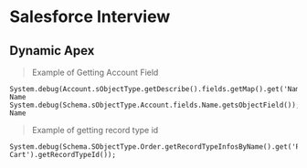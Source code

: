 
# Salesforce Interview

## Dynamic Apex
> Example of Getting Account Field
```
System.debug(Account.sObjectType.getDescribe().fields.getMap().get('Name').getDescribe().getName());// Name
System.debug(Schema.sObjectType.Account.fields.Name.getsObjectField());// Name
```

> Example of getting record type id
```
System.debug(Schema.SObjectType.Order.getRecordTypeInfosByName().get('Promotional Cart').getRecordTypeId());
```


